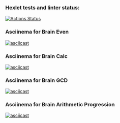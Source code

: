### Hexlet tests and linter status:
[![Actions Status](https://github.com/yashnikov/python-project-49/actions/workflows/hexlet-check.yml/badge.svg)](https://github.com/yashnikov/python-project-49/actions)


### Asciinema for Brain Even
[![asciicast](https://asciinema.org/a/ujUnhnJr0CC4Lob78Qdqy0cVX.svg)](https://asciinema.org/a/ujUnhnJr0CC4Lob78Qdqy0cVX)


### Asciinema for Brain Calc
[![asciicast](https://asciinema.org/a/Hrgj6K5xMC3qOxae9cu05vbxU.svg)](https://asciinema.org/a/Hrgj6K5xMC3qOxae9cu05vbxU)

### Asciinema for Brain GCD
[![asciicast](https://asciinema.org/a/MbMrMFRVKs2U8iRCqaRJ57cXC.svg)](https://asciinema.org/a/MbMrMFRVKs2U8iRCqaRJ57cXC)

### Asciinema for Brain Arithmetic Progression
[![asciicast](https://asciinema.org/a/x6tvu2izSrETbEFA5KoCLm028.svg)](https://asciinema.org/a/x6tvu2izSrETbEFA5KoCLm028)